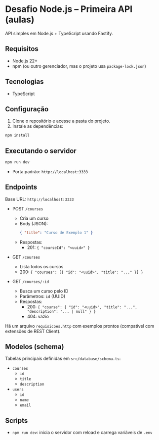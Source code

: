 # Desafio Node.js – Primeira API (aulas)

API simples em Node.js + TypeScript usando Fastify.

## Requisitos

- Node.js 22+
- npm (ou outro gerenciador, mas o projeto usa `package-lock.json`)

## Tecnologias

- TypeScript

## Configuração

1. Clone o repositório e acesse a pasta do projeto.
2. Instale as dependências:

```bash
npm install
```

## Executando o servidor

```bash
npm run dev
```

- Porta padrão: `http://localhost:3333`

## Endpoints

Base URL: `http://localhost:3333`

- POST `/courses`

  - Cria um curso
  - Body (JSON):
    ```json
    { "title": "Curso de Exemplo 1" }
    ```
  - Respostas:
    - 201: `{ "courseId": "<uuid>" }`

- GET `/courses`

  - Lista todos os cursos
  - 200: `{ "courses": [{ "id": "<uuid>", "title": "..." }] }`

- GET `/courses/:id`
  - Busca um curso pelo ID
  - Parâmetros: `id` (UUID)
  - Respostas:
    - 200: `{ "course": { "id": "<uuid>", "title": "...", "description": "... | null" } }`
    - 404: vazio

Há um arquivo `requisicoes.http` com exemplos prontos (compatível com extensões de REST Client).

## Modelos (schema)

Tabelas principais definidas em `src/database/schema.ts`:

- `courses`
  - `id`
  - `title`
  - `description`
- `users`
  - `id`
  - `name`
  - `email`

## Scripts

- `npm run dev`: inicia o servidor com reload e carrega variáveis de `.env`
